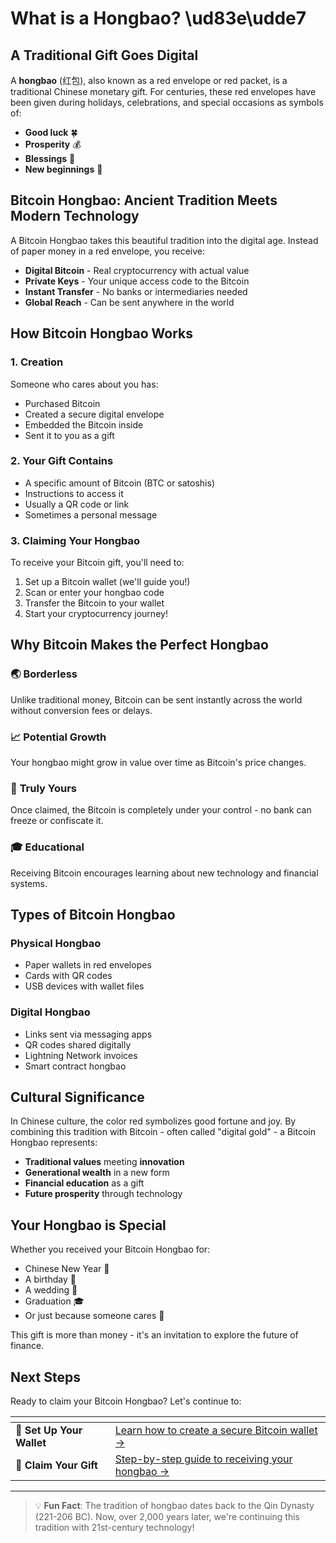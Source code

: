 # What is a Hongbao? \ud83e\udde7

## A Traditional Gift Goes Digital

A **hongbao** (红包), also known as a red envelope or red packet, is a traditional Chinese monetary gift. For centuries, these red envelopes have been given during holidays, celebrations, and special occasions as symbols of:

* **Good luck** 🍀
* **Prosperity** 💰
* **Blessings** 🙏
* **New beginnings** 🌟

## Bitcoin Hongbao: Ancient Tradition Meets Modern Technology

A Bitcoin Hongbao takes this beautiful tradition into the digital age. Instead of paper money in a red envelope, you receive:

* **Digital Bitcoin** - Real cryptocurrency with actual value
* **Private Keys** - Your unique access code to the Bitcoin
* **Instant Transfer** - No banks or intermediaries needed
* **Global Reach** - Can be sent anywhere in the world

## How Bitcoin Hongbao Works

### 1. **Creation**
Someone who cares about you has:
- Purchased Bitcoin
- Created a secure digital envelope
- Embedded the Bitcoin inside
- Sent it to you as a gift

### 2. **Your Gift Contains**
- A specific amount of Bitcoin (BTC or satoshis)
- Instructions to access it
- Usually a QR code or link
- Sometimes a personal message

### 3. **Claiming Your Hongbao**
To receive your Bitcoin gift, you'll need to:
1. Set up a Bitcoin wallet (we'll guide you!)
2. Scan or enter your hongbao code
3. Transfer the Bitcoin to your wallet
4. Start your cryptocurrency journey!

## Why Bitcoin Makes the Perfect Hongbao

### 🌏 **Borderless**
Unlike traditional money, Bitcoin can be sent instantly across the world without conversion fees or delays.

### 📈 **Potential Growth**
Your hongbao might grow in value over time as Bitcoin's price changes.

### 🔐 **Truly Yours**
Once claimed, the Bitcoin is completely under your control - no bank can freeze or confiscate it.

### 🎓 **Educational**
Receiving Bitcoin encourages learning about new technology and financial systems.

## Types of Bitcoin Hongbao

### **Physical Hongbao**
- Paper wallets in red envelopes
- Cards with QR codes
- USB devices with wallet files

### **Digital Hongbao**
- Links sent via messaging apps
- QR codes shared digitally
- Lightning Network invoices
- Smart contract hongbao

## Cultural Significance

In Chinese culture, the color red symbolizes good fortune and joy. By combining this tradition with Bitcoin - often called "digital gold" - a Bitcoin Hongbao represents:

* **Traditional values** meeting **innovation**
* **Generational wealth** in a new form
* **Financial education** as a gift
* **Future prosperity** through technology

## Your Hongbao is Special

Whether you received your Bitcoin Hongbao for:
- Chinese New Year 🐉
- A birthday 🎂
- A wedding 💑
- Graduation 🎓
- Or just because someone cares 💝

This gift is more than money - it's an invitation to explore the future of finance.

## Next Steps

Ready to claim your Bitcoin Hongbao? Let's continue to:

<table data-view="cards"><thead><tr><th></th><th></th></tr></thead><tbody><tr><td>📱 <strong>Set Up Your Wallet</strong></td><td><a href="setting-up-wallet.md">Learn how to create a secure Bitcoin wallet →</a></td></tr><tr><td>🎯 <strong>Claim Your Gift</strong></td><td><a href="your-first-bitcoin.md">Step-by-step guide to receiving your hongbao →</a></td></tr></tbody></table>

---

> 💡 **Fun Fact**: The tradition of hongbao dates back to the Qin Dynasty (221-206 BC). Now, over 2,000 years later, we're continuing this tradition with 21st-century technology!